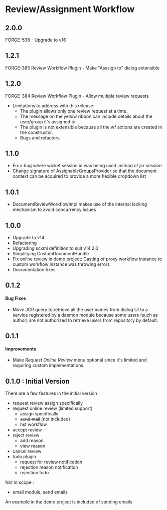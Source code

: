 # Review/Assignment Workflow
## 2.0.0
FORGE-538 - Upgrade to v16
## 1.2.1
FORGE-385 Review Workflow Plugin - Make "Asssign to" dialog extensible
## 1.2.0
FORGE-384 Review Workflow Plugin - Allow multiple review requests
* Limitations to address with this release:
    * The plugin allows only one review request at a time. 
    * The message on the yellow ribbon can include details about the user/group it's assigned to.
    * The plugin is not extensible because all the wf actions are created in the constructor.
    * Bugs and refactors

## 1.1.0

* Fix a bug where wicket session id was being used instead of jcr session
* Change signature of AssignableGroupsProvider so that the document context can be acquired to provide a more flexible
dropdown list

## 1.0.1

* DocumentReviewWorkflowImpl makes use of the internal locking mechanism to avoid concurrency issues

## 1.0.0

* Upgrade to v14
* Refactoring
* Upgrading scxml definition to suit v14.2.0
* Simplifying CustomDocumentHandle
* Fix online review in demo project: Casting of proxy workflow instance to custom workflow instance was throwing errors
* Documentation fixes

## 0.1.2

#### Bug Fixes

- Move JCR query to retrieve all the user names from dialog UI to a service registered by a daemon module because some users (such as author) are not authorized to retrieve users from repository by default.

## 0.1.1

#### Improvements

- Make *Request Online Review* menu optional since it's limited and requiring custom implementations.

## 0.1.0 : Initial Version

There are a few features in the initial version

* request review
assign specifically
* request online review (limited support)
   * assign specifically
   * ~~send mail~~ (not included)
   * hst workflow
* accept review
* reject review
   * add reason
   * view reason
* cancel review
* todo plugin 
   * request for review notification
   * rejection reason notification
   * rejection todo

Not in scope :

* email module, send emails

An example in the demo project is included of sending emails

